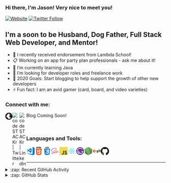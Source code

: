 ### Hi there, I'm Jason! Very nice to meet you!

[![Website](https://img.shields.io/website?label=jasonalong.com&style=for-the-badge&url=https%3A%2F%2Fjasonalong.com)](http://jasonalong.com)
[![Twitter Follow](https://img.shields.io/twitter/follow/jlong5795?color=1DA1F2&logo=twitter&style=for-the-badge)](https://twitter.com/intent/follow?original_referer=https%3A%2F%2Fgithub.com%2Fjlong5795&screen_name=jlong5795)

## I'm a soon to be Husband, Dog Father, Full Stack Web Developer, and Mentor!

- 🔭 I recently received endorsement from Lambda School!
- 📋 Working on an app for party plan professionals - ask me about it!
- 🌱 I’m currently learning Java
- 👯 I’m looking for developer roles and freelance work
- 🥅 2020 Goals: Start blogging to help support the growth of other new developers
- ⚡ Fun fact: I am an avid gamer (card, board, and video varieties)

### Connect with me:

[<img align="left" alt="codeSTACKr.com" width="22px" src="https://raw.githubusercontent.com/iconic/open-iconic/master/svg/globe.svg" />][website]
[<img align="left" alt="codeSTACKr | Twitter" width="22px" src="https://cdn.jsdelivr.net/npm/simple-icons@v3/icons/twitter.svg" />][twitter]
[<img align="left" alt="codeSTACKr | LinkedIn" width="22px" src="https://cdn.jsdelivr.net/npm/simple-icons@v3/icons/linkedin.svg" />][linkedin]
Blog Coming Soon!

<br />

### Languages and Tools:
<img align="left" alt="Visual Studio Code" width="26px" src="https://raw.githubusercontent.com/github/explore/80688e429a7d4ef2fca1e82350fe8e3517d3494d/topics/visual-studio-code/visual-studio-code.png" />
<img align="left" alt="HTML5" width="26px" src="https://raw.githubusercontent.com/github/explore/80688e429a7d4ef2fca1e82350fe8e3517d3494d/topics/html/html.png" />
<img align="left" alt="CSS3" width="26px" src="https://raw.githubusercontent.com/github/explore/80688e429a7d4ef2fca1e82350fe8e3517d3494d/topics/css/css.png" />
<img align="left" alt="Sass" width="26px" src="https://raw.githubusercontent.com/github/explore/80688e429a7d4ef2fca1e82350fe8e3517d3494d/topics/sass/sass.png" />
<img align="left" alt="JavaScript" width="26px" src="https://raw.githubusercontent.com/github/explore/80688e429a7d4ef2fca1e82350fe8e3517d3494d/topics/javascript/javascript.png" />
<img align="left" alt="React" width="26px" src="https://raw.githubusercontent.com/github/explore/80688e429a7d4ef2fca1e82350fe8e3517d3494d/topics/react/react.png" />
<img align="left" alt="Gatsby" width="26px" src="https://raw.githubusercontent.com/github/explore/e94815998e4e0713912fed477a1f346ec04c3da2/topics/gatsby/gatsby.png" />
<img align="left" alt="Node.js" width="26px" src="https://raw.githubusercontent.com/github/explore/80688e429a7d4ef2fca1e82350fe8e3517d3494d/topics/nodejs/nodejs.png" />
<img align="left" alt="Git" width="26px" src="https://raw.githubusercontent.com/github/explore/80688e429a7d4ef2fca1e82350fe8e3517d3494d/topics/git/git.png" />
<img align="left" alt="GitHub" width="26px" src="https://raw.githubusercontent.com/github/explore/78df643247d429f6cc873026c0622819ad797942/topics/github/github.png" />

<br />
<br />

---

<details>
  <summary>:zap: Recent GitHub Activity</summary>
  
<!--START_SECTION:activity-->
1. ❗️ Opened issue [#4](https://github.com/jlong5795/blog/issues/4) in [jlong5795/blog](https://github.com/jlong5795/blog)
2. ❗️ Opened issue [#3](https://github.com/jlong5795/blog/issues/3) in [jlong5795/blog](https://github.com/jlong5795/blog)
3. ❗️ Opened issue [#2](https://github.com/jlong5795/blog/issues/2) in [jlong5795/blog](https://github.com/jlong5795/blog)
4. 🎉 Merged PR [#1](https://github.com/jlong5795/blog/pull/1) in [jlong5795/blog](https://github.com/jlong5795/blog)
5. 💪 Opened PR [#1](https://github.com/jlong5795/blog/pull/1) in [jlong5795/blog](https://github.com/jlong5795/blog)
<!--END_SECTION:activity-->


</details>

<details>
  <summary>:zap: GitHub Stats</summary>

  <img align="left" alt="Jason's GitHub Stats" src="https://github-readme-stats-mocha-three.vercel.app/api?username=jlong5795&show_icons=true&hide_border=true" />

</details>

[website]: http://jasonalong.com
[course]: http://vsCodeHero.com
[twitter]: https://twitter.com/jlong5795
[linkedin]: https://www.linkedin.com/in/jasonlong1231/
